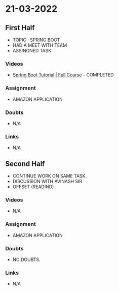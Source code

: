 # 21-03-2022

## First Half

- TOPIC : SPRING BOOT
- HAD A MEET WITH TEAM 
- ASSINGNED TASK

### Videos

- [Spring Boot Tutorial | Full Course](https://www.youtube.com/watch?v=9SGDpanrc8U) - COMPLETED

### Assignment

- AMAZON APPLICATION

### Doubts

- N/A

### Links

- N/A

## Second Half

- CONTINUE WORK ON SAME TASK.
- DISCUSSION WITH AVINASH SIR 
- OFFSET (READIND)

### Videos

- N/A

### Assignment 

- AMAZON APPLICATION

### Doubts

- NO DOUBTS.

### Links

- N/A
